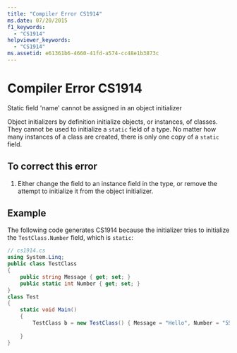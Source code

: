 ```yaml
---
title: "Compiler Error CS1914"
ms.date: 07/20/2015
f1_keywords: 
  - "CS1914"
helpviewer_keywords: 
  - "CS1914"
ms.assetid: e61361b6-4660-41fd-a574-cc48e1b3873c
---
```

# Compiler Error CS1914
Static field 'name' cannot be assigned in an object initializer  
  
 Object initializers by definition initialize objects, or instances, of classes. They cannot be used to initialize a `static` field of a type. No matter how many instances of a class are created, there is only one copy of a `static` field.  
  
## To correct this error  
  
1.  Either change the field to an instance field in the type, or remove the attempt to initialize it from the object initializer.  
  
## Example  
 The following code generates CS1914 because the initializer tries to initialize the `TestClass.Number` field, which is `static`:  
  
```csharp  
// cs1914.cs  
using System.Linq;  
public class TestClass  
{  
    public string Message { get; set; }  
    public static int Number { get; set; }      
}  
class Test  
{  
    static void Main()  
    {  
        TestClass b = new TestClass() { Message = "Hello", Number = "555-1212" }; // CS1914  
  
    }  
}  
```
